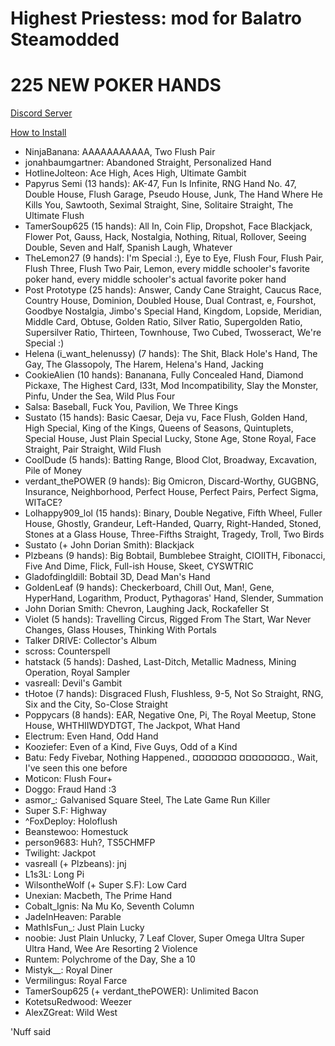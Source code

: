 # Highest Priestess: mod for Balatro Steamodded

# 225 NEW POKER HANDS

[Discord Server](https://discord.gg/XbfZc48t8B)

[How to Install](https://github.com/Steamodded/smods?tab=readme-ov-file#how-to-install-a-mod)

- NinjaBanana: AAAAAAAAAAA, Two Flush Pair
- jonahbaumgartner: Abandoned Straight, Personalized Hand
- HotlineJolteon: Ace High, Aces High, Ultimate Gambit
- Papyrus Semi (13 hands): AK-47, Fun Is Infinite, RNG Hand No. 47, Double House, Flush Garage, Pseudo House, Junk, The Hand Where He Kills You, Sawtooth, Seximal Straight, Sine, Solitaire Straight, The Ultimate Flush
- TamerSoup625 (15 hands): All In, Coin Flip, Dropshot, Face Blackjack, Flower Pot, Gauss, Hack, Nostalgia, Nothing, Ritual, Rollover, Seeing Double, Seven and Half, Spanish Laugh, Whatever
- TheLemon27 (9 hands): I'm Special :), Eye to Eye, Flush Four, Flush Pair, Flush Three, Flush Two Pair, Lemon, every middle schooler's favorite poker hand, every middle schooler's actual favorite poker hand
- Post Prototype (25 hands): Answer, Candy Cane Straight, Caucus Race, Country House, Dominion, Doubled House, Dual Contrast, e, Fourshot, Goodbye Nostalgia, Jimbo's Special Hand, Kingdom, Lopside, Meridian, Middle Card, Obtuse, Golden Ratio, Silver Ratio, Supergolden Ratio, Supersilver Ratio, Thirteen, Townhouse, Two Cubed, Twosseract, We're Special :)
- Helena (i_want_helenussy) (7 hands): The Shit, Black Hole's Hand, The Gay, The Glassopoly, The Harem, Helena's Hand, Jacking
- CookieAlien (10 hands): Bananana, Fully Concealed Hand, Diamond Pickaxe, The Highest Card, l33t, Mod Incompatibility, Slay the Monster, Pinfu, Under the Sea, Wild Plus Four
- Salsa: Baseball, Fuck You, Pavilion, We Three Kings
- Sustato (15 hands): Basic Caesar, Deja vu, Face Flush, Golden Hand, High Special, King of the Kings, Queens of Seasons, Quintuplets, Special House, Just Plain Special Lucky, Stone Age, Stone Royal, Face Straight, Pair Straight, Wild Flush
- CoolDude (5 hands): Batting Range, Blood Clot, Broadway, Excavation, Pile of Money
- verdant_thePOWER (9 hands): Big Omicron, Discard-Worthy, GUGBNG, Insurance, Neighborhood, Perfect House, Perfect Pairs, Perfect Sigma, WITaCE?
- Lolhappy909_lol (15 hands): Binary, Double Negative, Fifth Wheel, Fuller House, Ghostly, Grandeur, Left-Handed, Quarry, Right-Handed, Stoned, Stones at a Glass House, Three-Fifths Straight, Tragedy, Troll, Two Birds
- Sustato (+ John Dorian Smith): Blackjack
- Plzbeans (9 hands): Big Bobtail, Bumblebee Straight, CIOIITH, Fibonacci, Five And Dime, Flick, Full-ish House, Skeet, CYSWTRIC
- Gladofdingldill: Bobtail 3D, Dead Man's Hand
- GoldenLeaf (9 hands): Checkerboard, Chill Out, Man!, Gene, HyperHand, Logarithm, Product, Pythagoras' Hand, Slender, Summation
- John Dorian Smith: Chevron, Laughing Jack, Rockafeller St
- Violet (5 hands): Travelling Circus, Rigged From The Start, War Never Changes, Glass Houses, Thinking With Portals
- Talker DRIVE: Collector's Album
- scross: Counterspell
- hatstack (5 hands): Dashed, Last-Ditch, Metallic Madness, Mining Operation, Royal Sampler
- vasreall: Devil's Gambit
- tHotoe (7 hands): Disgraced Flush, Flushless, 9-5, Not So Straight, RNG, Six and the City, So-Close Straight
- Poppycars (8 hands): EAR, Negative One, Pi, The Royal Meetup, Stone House, WHTHIIWDYDTGT, The Jackpot, What Hand
- Electrum: Even Hand, Odd Hand
- Kooziefer: Even of a Kind, Five Guys, Odd of a Kind
- Batu: Fedy Fivebar, Nothing Happened., ¤¤¤¤¤¤¤ ¤¤¤¤¤¤¤¤., Wait, I've seen this one before
- Moticon: Flush Four+
- Doggo: Fraud Hand :3
- asmor_: Galvanised Square Steel, The Late Game Run Killer
- Super S.F: Highway
- ^FoxDeploy: Holoflush
- Beanstewoo: Homestuck
- person9683: Huh?, TS5CHMFP
- Twilight: Jackpot
- vasreall (+ Plzbeans): jnj
- L1s3L: Long Pi
- WilsontheWolf (+ Super S.F): Low Card
- Unexian: Macbeth, The Prime Hand
- Cobalt_Ignis: Na Mu Ko, Seventh Column
- JadeInHeaven: Parable
- MathIsFun_: Just Plain Lucky
- noobie: Just Plain Unlucky, 7 Leaf Clover, Super Omega Ultra Super Ultra Hand, Wee Are Resorting 2 Violence
- Runtem: Polychrome of the Day, She a 10
- Mistyk__: Royal Diner
- Vermilingus: Royal Farce
- TamerSoup625 (+ verdant_thePOWER): Unlimited Bacon
- KotetsuRedwood: Weezer
- AlexZGreat: Wild West

'Nuff said
